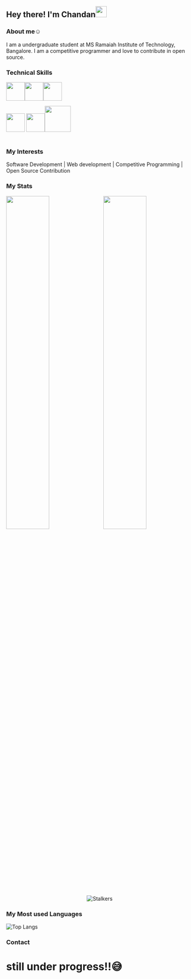 ## Hey there! I'm Chandan<img src="https://raw.githubusercontent.com/MartinHeinz/MartinHeinz/master/wave.gif" width="30px">

### About me☺️
I am a undergraduate student at MS Ramaiah Institute of Technology, Bangalore. I am a competitive programmer and love to contribute in  open source.



### Technical Skills
<img src="https://github.com/yurijserrano/Github-Profile-Readme-Logos/blob/master/programming%20languages/c.svg" width="50px"><img src="https://github.com/yurijserrano/Github-Profile-Readme-Logos/blob/master/programming%20languages/c%2B%2B.svg" width="50px"><img src="https://github.com/yurijserrano/Github-Profile-Readme-Logos/blob/master/programming%20languages/bash.svg" width="50px">

<img src="https://github.com/yurijserrano/Github-Profile-Readme-Logos/blob/master/programming%20languages/python.svg" width="50px"> <img src="https://github.com/yurijserrano/Github-Profile-Readme-Logos/blob/master/text%20editors/vscode.svg" width="50px"><img src="https://github.com/yurijserrano/Github-Profile-Readme-Logos/blob/master/cloud/gitlab.svg" width="70px">
<br />
<br />

### My Interests

Software Development | Web development | Competitive Programming | Open Source Contribution


### My Stats

<img  src="https://github-readme-stats.vercel.app/api?username=c02kr&show_icons=true&hide_border=true&theme=dark" width="48%" align="right" >
<img  src="https://github-readme-streak-stats.herokuapp.com/?user=c02kr&theme=dark" width="48%" >
<br>
<div align="center">

![Stalkers](https://visitor-badge.laobi.icu/badge?page_id=c02kr.c02kr)
</div>
<!-- ![My Github status](https://github-readme-stats.vercel.app/api?username=c02kr&count_private=true&show_icons=true&theme=radical) -->


### My Most used Languages

![Top Langs](https://github-readme-stats.vercel.app/api/top-langs/?username=c02kr&show_icons=true&theme=radical)


### Contact

# still under progress!!😅
